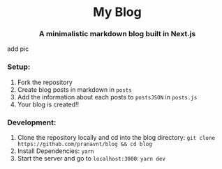 <div align="center">
    <h1>My Blog</h1>
    <h3>A minimalistic markdown blog built in Next.js</h3>
</div>

add pic

### Setup:

1. Fork the repository
2. Create blog posts in markdown in `posts`
3. Add the information about each posts to `postsJSON` in `posts.js`
4. Your blog is created!!

### Development:

1. Clone the repository locally and cd into the blog directory: `git clone https://github.com/pranavnt/blog && cd blog`
2. Install Dependencies: `yarn`
3. Start the server and go to `localhost:3000`: `yarn dev`
